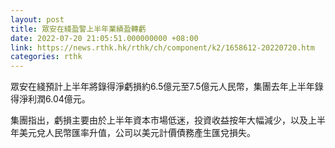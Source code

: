 ```yaml
---
layout: post
title: 眾安在綫盈警上半年業績盈轉虧
date: 2022-07-20 21:05:51.000000000 +08:00
link: https://news.rthk.hk/rthk/ch/component/k2/1658612-20220720.htm
categories: rthk
---
```


眾安在綫預計上半年將錄得淨虧損約6.5億元至7.5億元人民幣，集團去年上半年錄得淨利潤6.04億元。

集團指出，虧損主要由於上半年資本市場低迷，投資收益按年大幅減少，以及上半年美元兌人民幣匯率升值，公司以美元計價債務產生匯兌損失。
